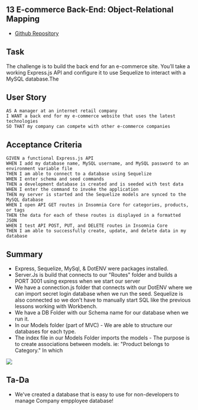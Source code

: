## 13 E-commerce Back-End: Object-Relational Mapping    

* [Github Repository](https://github.com/KrispyKhang/SQL-Employee-Tracker)

## Task
The challenge is to build the back end for an e-commerce site. You’ll take a working Express.js API and configure it to use Sequelize to interact with a MySQL database.The

## User Story

```
AS A manager at an internet retail company
I WANT a back end for my e-commerce website that uses the latest technologies
SO THAT my company can compete with other e-commerce companies
```

## Acceptance Criteria

```
GIVEN a functional Express.js API
WHEN I add my database name, MySQL username, and MySQL password to an environment variable file
THEN I am able to connect to a database using Sequelize
WHEN I enter schema and seed commands
THEN a development database is created and is seeded with test data
WHEN I enter the command to invoke the application
THEN my server is started and the Sequelize models are synced to the MySQL database
WHEN I open API GET routes in Insomnia Core for categories, products, or tags
THEN the data for each of these routes is displayed in a formatted JSON
WHEN I test API POST, PUT, and DELETE routes in Insomnia Core
THEN I am able to successfully create, update, and delete data in my database
```


## Summary
* Express, Sequelize, MySql, & DotENV were packages installed.
* Server.Js is build that connects to our "Routes" folder and builds a PORT 3001 using express when we start our server
* We have a connection.js folder that connects with our DotENV where we can import secret login database when we run the seed. Sequelize is also connected so we don't have to manually start SQL like the previous lessons working with Workbench.
* We have a DB Folder with our Schema name for our database when we run it.
* In our Models folder (part of MVC) - We are able to structure our databases for each type.
* The index file in our Models Folder imports the models - The purpose is to create associations between models. ie: "Product belongs to Category." In which 

![](./Image%20Assets/Feb-16-2024%2015-04-06.gif)

## Ta-Da
* We've created a database that is easy to use for non-developers to manage Company empployee database!